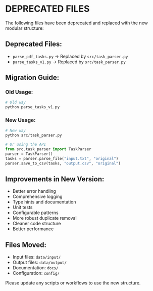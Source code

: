 # DEPRECATED FILES

The following files have been deprecated and replaced with the new modular structure:

## Deprecated Files:
- `parse_pdf_tasks.py` → Replaced by `src/task_parser.py`
- `parse_tasks_v1.py` → Replaced by `src/task_parser.py`

## Migration Guide:

### Old Usage:
```python
# Old way
python parse_tasks_v1.py
```

### New Usage:
```python
# New way
python src/task_parser.py

# Or using the API
from src.task_parser import TaskParser
parser = TaskParser()
tasks = parser.parse_file("input.txt", "original")
parser.save_to_csv(tasks, "output.csv", "original")
```

## Improvements in New Version:
- Better error handling
- Comprehensive logging
- Type hints and documentation
- Unit tests
- Configurable patterns
- More robust duplicate removal
- Cleaner code structure
- Better performance

## Files Moved:
- Input files: `data/input/`
- Output files: `data/output/`
- Documentation: `docs/`
- Configuration: `config/`

Please update any scripts or workflows to use the new structure.
